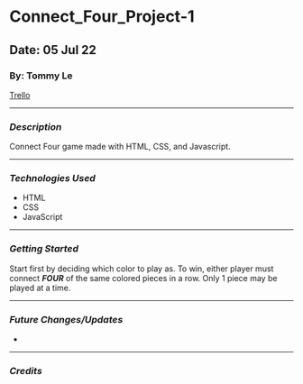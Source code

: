 # Connect_Four_Project-1

## Date: 05 Jul 22

### By: Tommy Le

[Trello](https://trello.com/b/aDMRh2gd/project-1)

***

### ***Description***

Connect Four game made with HTML, CSS, and Javascript.

***

### ***Technologies Used***

* HTML
* CSS
* JavaScript

***

### ***Getting Started***

Start first by deciding which color to play as. To win, either player must connect ***FOUR*** of the same colored pieces in a row. Only 1 piece may be played at a time.

***

### ***Future Changes/Updates***

*

***

### ***Credits***


